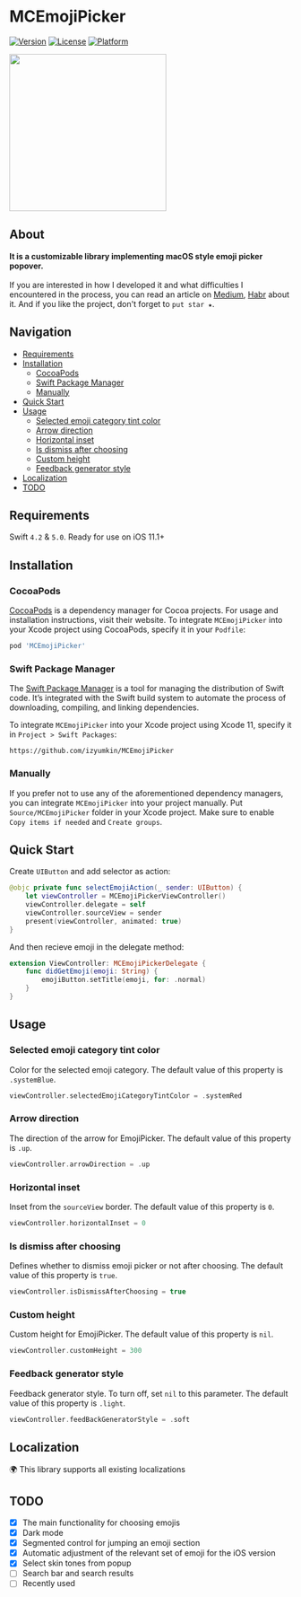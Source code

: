 # MCEmojiPicker

[![Version](https://img.shields.io/cocoapods/v/MCEmojiPicker.svg?style=flat)](https://cocoapods.org/pods/MCEmojiPicker)
[![License](https://img.shields.io/cocoapods/l/MCEmojiPicker.svg?style=flat)](https://cocoapods.org/pods/MCEmojiPicker)
[![Platform](https://img.shields.io/cocoapods/p/MCEmojiPicker.svg?style=flat)](https://cocoapods.org/pods/MCEmojiPicker)

<p float="left">
<img src="https://user-images.githubusercontent.com/50948518/216799717-25b3e4ed-b4c5-4166-91a2-72374b0564f9.gif" width="280">
</p>

## About

<b>It is a customizable library implementing macOS style emoji picker popover.</b>
<br><br>
If you are interested in how I developed it and what difficulties I encountered in the process, you can read an article on [Medium](https://medium.com/@izzyumkin/an-emoji-selection-element-aka-emojipicker-for-ios-like-in-macos-e2fa022b80af), [Habr](https://habr.com/ru/post/716194/) about it.
And if you like the project, don't forget to `put star ★`.

## Navigation

- [Requirements](#requirements)
- [Installation](#installation)
    - [CocoaPods](#cocoapods)
    - [Swift Package Manager](#swift-package-manager)
    - [Manually](#manually)
- [Quick Start](#quick-start)
- [Usage](#usage)
    - [Selected emoji category tint color](#selected-emoji-category-tint-color)
    - [Arrow direction](#arrow-direction)
    - [Horizontal inset](#horizontal-inset)
    - [Is dismiss after choosing](#is-dismiss-after-choosing)
    - [Custom height](#custom-height)
    - [Feedback generator style](#feedback-generator-style)
- [Localization](#localization)
- [TODO](#todo)

## Requirements

Swift `4.2` & `5.0`. Ready for use on iOS 11.1+

## Installation

### CocoaPods

[CocoaPods](https://cocoapods.org) is a dependency manager for Cocoa projects. For usage and installation instructions, visit their website. To integrate `MCEmojiPicker` into your Xcode project using CocoaPods, specify it in your `Podfile`:

```ruby
pod 'MCEmojiPicker'
```

### Swift Package Manager

The [Swift Package Manager](https://swift.org/package-manager/) is a tool for managing the distribution of Swift code. It’s integrated with the Swift build system to automate the process of downloading, compiling, and linking dependencies.

To integrate `MCEmojiPicker` into your Xcode project using Xcode 11, specify it in `Project > Swift Packages`:

```ogdl
https://github.com/izyumkin/MCEmojiPicker
```

### Manually

If you prefer not to use any of the aforementioned dependency managers, you can integrate `MCEmojiPicker` into your project manually. Put `Source/MCEmojiPicker` folder in your Xcode project. Make sure to enable `Copy items if needed` and `Create groups`.

## Quick Start
Create `UIButton` and add selector as action:
```swift
@objc private func selectEmojiAction(_ sender: UIButton) {
    let viewController = MCEmojiPickerViewController()
    viewController.delegate = self
    viewController.sourceView = sender
    present(viewController, animated: true)
}
```

And then recieve emoji in the delegate method:
```swift
extension ViewController: MCEmojiPickerDelegate {
    func didGetEmoji(emoji: String) {
        emojiButton.setTitle(emoji, for: .normal)
    }
}
```

## Usage

### Selected emoji category tint color
Color for the selected emoji category. The default value of this property is `.systemBlue`.

```swift
viewController.selectedEmojiCategoryTintColor = .systemRed
```

### Arrow direction
The direction of the arrow for EmojiPicker. The default value of this property is `.up`.

```swift
viewController.arrowDirection = .up
```

### Horizontal inset
Inset from the `sourceView` border. The default value of this property is `0`.

```swift
viewController.horizontalInset = 0
```

### Is dismiss after choosing
Defines whether to dismiss emoji picker or not after choosing. The default value of this property is `true`.

```swift
viewController.isDismissAfterChoosing = true
```

### Custom height
Custom height for EmojiPicker. The default value of this property is `nil`.

```swift
viewController.customHeight = 300
```

### Feedback generator style
Feedback generator style. To turn off, set `nil` to this parameter. The default value of this property is `.light`.

```swift
viewController.feedBackGeneratorStyle = .soft
```

## Localization
🌍 This library supports all existing localizations

## TODO

-   [x] The main functionality for choosing emojis
-   [x] Dark mode
-   [x] Segmented control for jumping an emoji section
-   [x] Automatic adjustment of the relevant set of emoji for the iOS version
-   [x] Select skin tones from popup
-   [ ] Search bar and search results
-   [ ] Recently used
